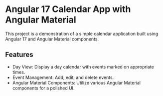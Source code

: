 # Angular 17 Calendar App with Angular Material

This project is a demonstration of a simple calendar application built using Angular 17 and Angular Material components.

## Features

- Day View: Display a day calendar with events marked on appropriate times.
- Event Management: Add, edit, and delete events.
- Angular Material Components: Utilize various Angular Material components for a polished UI.
